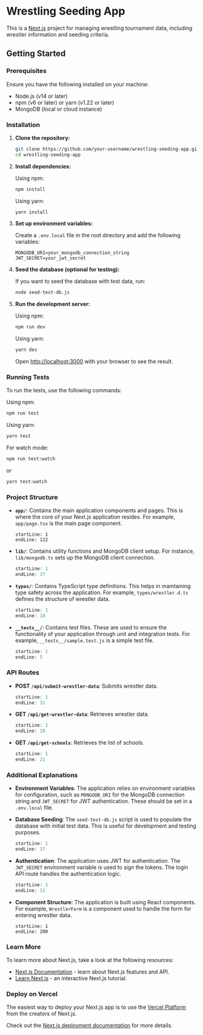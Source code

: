 # Wrestling Seeding App

This is a [Next.js](https://nextjs.org/) project for managing wrestling tournament data, including wrestler information and seeding criteria.

## Getting Started

### Prerequisites

Ensure you have the following installed on your machine:
- Node.js (v14 or later)
- npm (v6 or later) or yarn (v1.22 or later)
- MongoDB (local or cloud instance)

### Installation

1. **Clone the repository:**

   ```bash
   git clone https://github.com/your-username/wrestling-seeding-app.git
   cd wrestling-seeding-app
   ```

2. **Install dependencies:**

   Using npm:
   ```bash
   npm install
   ```

   Using yarn:
   ```bash
   yarn install
   ```

3. **Set up environment variables:**

   Create a `.env.local` file in the root directory and add the following variables:
   ```env
   MONGODB_URI=your_mongodb_connection_string
   JWT_SECRET=your_jwt_secret
   ```

4. **Seed the database (optional for testing):**

   If you want to seed the database with test data, run:
   ```bash
   node seed-test-db.js
   ```

5. **Run the development server:**

   Using npm:
   ```bash
   npm run dev
   ```

   Using yarn:
   ```bash
   yarn dev
   ```

   Open [http://localhost:3000](http://localhost:3000) with your browser to see the result.

### Running Tests

To run the tests, use the following commands:

Using npm:
```bash
npm run test
```

Using yarn:
```bash
yarn test
```

For watch mode:
```bash
npm run test:watch
```
or
```bash
yarn test:watch
```

### Project Structure

- **`app/`**: Contains the main application components and pages. This is where the core of your Next.js application resides. For example, `app/page.tsx` is the main page component.
  ```typescript:app/page.tsx
  startLine: 1
  endLine: 122
  ```

- **`lib/`**: Contains utility functions and MongoDB client setup. For instance, `lib/mongodb.ts` sets up the MongoDB client connection.
  ```typescript:lib/mongodb.ts
  startLine: 1
  endLine: 37
  ```

- **`types/`**: Contains TypeScript type definitions. This helps in maintaining type safety across the application. For example, `types/wrestler.d.ts` defines the structure of wrestler data.
  ```typescript:types/wrestler.d.ts
  startLine: 1
  endLine: 18
  ```

- **`__tests__/`**: Contains test files. These are used to ensure the functionality of your application through unit and integration tests. For example, `__tests__/sample.test.js` is a simple test file.
  ```javascript:__tests__/sample.test.js
  startLine: 1
  endLine: 5
  ```

### API Routes

- **POST `/api/submit-wrestler-data`**: Submits wrestler data.
  ```typescript:app/api/submit-wrestler-data/route.ts
  startLine: 1
  endLine: 31
  ```

- **GET `/api/get-wrestler-data`**: Retrieves wrestler data.
  ```typescript:app/api/get-wrestler-data/route.ts
  startLine: 1
  endLine: 28
  ```

- **GET `/api/get-schools`**: Retrieves the list of schools.
  ```typescript:app/api/get-schools/route.ts
  startLine: 1
  endLine: 21
  ```

### Additional Explanations

- **Environment Variables**: The application relies on environment variables for configuration, such as `MONGODB_URI` for the MongoDB connection string and `JWT_SECRET` for JWT authentication. These should be set in a `.env.local` file.

- **Database Seeding**: The `seed-test-db.js` script is used to populate the database with initial test data. This is useful for development and testing purposes.
  ```javascript:seed-test-db.js
  startLine: 1
  endLine: 37
  ```

- **Authentication**: The application uses JWT for authentication. The `JWT_SECRET` environment variable is used to sign the tokens. The login API route handles the authentication logic.
  ```typescript:app/api/login/route.ts
  startLine: 1
  endLine: 31
  ```

- **Component Structure**: The application is built using React components. For example, `WrestlerForm` is a component used to handle the form for entering wrestler data.
  ```typescript:app/components/WrestlerForm.tsx
  startLine: 1
  endLine: 200
  ```

### Learn More

To learn more about Next.js, take a look at the following resources:

- [Next.js Documentation](https://nextjs.org/docs) - learn about Next.js features and API.
- [Learn Next.js](https://nextjs.org/learn) - an interactive Next.js tutorial.

### Deploy on Vercel

The easiest way to deploy your Next.js app is to use the [Vercel Platform](https://vercel.com/new?utm_medium=default-template&filter=next.js&utm_source=create-next-app&utm_campaign=create-next-app-readme) from the creators of Next.js.

Check out the [Next.js deployment documentation](https://nextjs.org/docs/deployment) for more details.